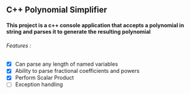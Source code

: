 ## C++ Polynomial Simplifier

#### This project is a c++ console application that accepts a polynomial in string and parses it to generate the resulting polynomial 

###### Features :

- [x] Can parse any length of named variables
- [x] Ability to parse fractional coefficients and powers
- [x] Perform Scalar Product
- [ ] Exception handling
